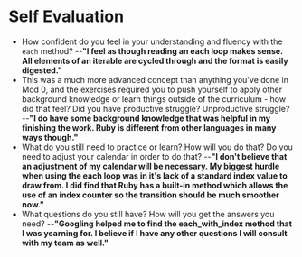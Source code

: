 # Self Evaluation

- How confident do you feel in your understanding and fluency with the `each` method?
--**"I feel as though reading an each loop makes sense. All elements of an iterable are cycled through and the format is easily digested."**
- This was a much more advanced concept than anything you've done in Mod 0, and the exercises required you to push yourself to apply other background knowledge or learn things outside of the curriculum - how did that feel? Did you have productive struggle? Unproductive struggle?
--**"I do have some background knowledge that was helpful in my finishing the work. Ruby is different from other languages in many ways though."**
- What do you still need to practice or learn? How will you do that? Do you need to adjust your calendar in order to do that?
--**"I don't believe that an adjustment of my calendar will be necessary. My biggest hurdle when using the each loop was in it's lack of a standard index value to draw from. I did find that Ruby has a built-in method which allows the use of an index counter so the transition should be much smoother now."**
- What questions do you still have? How will you get the answers you need?
--**"Googling helped me to find the each_with_index method that I was yearning for. I believe if I have any other questions I will consult with my team as well."**